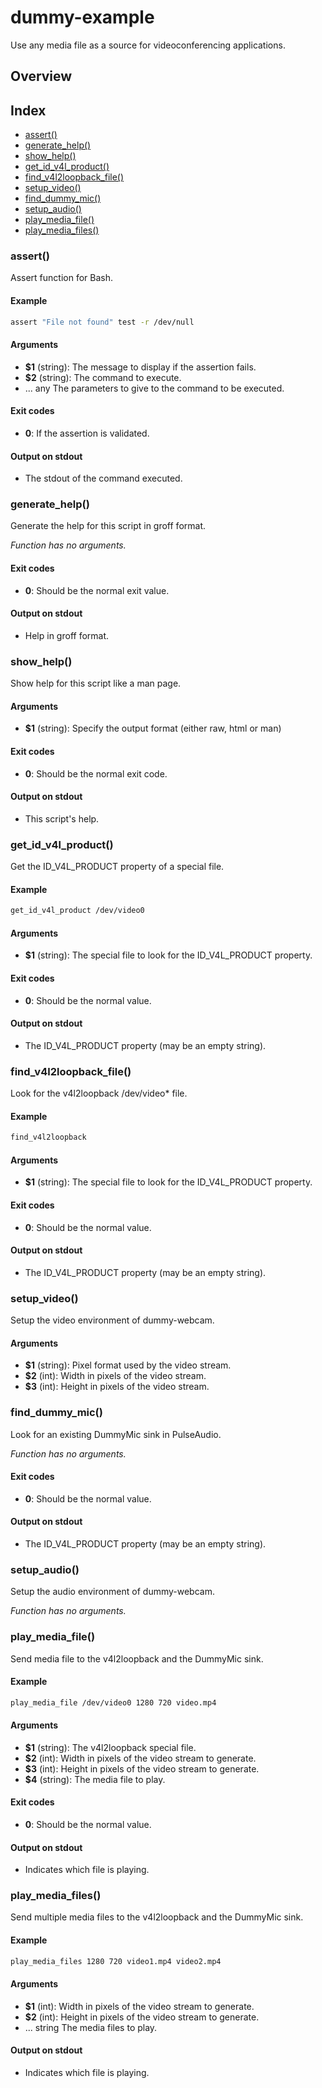 # dummy-example

Use any media file as a source for videoconferencing applications.

## Overview



## Index

* [assert()](#assert)
* [generate_help()](#generatehelp)
* [show_help()](#showhelp)
* [get_id_v4l_product()](#getidv4lproduct)
* [find_v4l2loopback_file()](#findv4l2loopbackfile)
* [setup_video()](#setupvideo)
* [find_dummy_mic()](#finddummymic)
* [setup_audio()](#setupaudio)
* [play_media_file()](#playmediafile)
* [play_media_files()](#playmediafiles)

### assert()

Assert function for Bash.

#### Example

```bash
assert "File not found" test -r /dev/null
```

#### Arguments

* **$1** (string): The message to display if the assertion fails.
* **$2** (string): The command to execute.
* ... any The parameters to give to the command to be executed.

#### Exit codes

* **0**: If the assertion is validated.

#### Output on stdout

* The stdout of the command executed.

### generate_help()

Generate the help for this script in groff format.

_Function has no arguments._

#### Exit codes

* **0**: Should be the normal exit value.

#### Output on stdout

* Help in groff format.

### show_help()

Show help for this script like a man page.

#### Arguments

* **$1** (string): Specify the output format (either raw, html or man)

#### Exit codes

* **0**: Should be the normal exit code.

#### Output on stdout

* This script's help.

### get_id_v4l_product()

Get the ID_V4L_PRODUCT property of a special file.

#### Example

```bash
get_id_v4l_product /dev/video0
```

#### Arguments

* **$1** (string): The special file to look for the ID_V4L_PRODUCT property.

#### Exit codes

* **0**: Should be the normal value.

#### Output on stdout

* The ID_V4L_PRODUCT property (may be an empty string).

### find_v4l2loopback_file()

Look for the v4l2loopback /dev/video* file.

#### Example

```bash
find_v4l2loopback
```

#### Arguments

* **$1** (string): The special file to look for the ID_V4L_PRODUCT property.

#### Exit codes

* **0**: Should be the normal value.

#### Output on stdout

* The ID_V4L_PRODUCT property (may be an empty string).

### setup_video()

Setup the video environment of dummy-webcam.

#### Arguments

* **$1** (string): Pixel format used by the video stream.
* **$2** (int): Width in pixels of the video stream.
* **$3** (int): Height in pixels of the video stream.

### find_dummy_mic()

Look for an existing DummyMic sink in PulseAudio.

_Function has no arguments._

#### Exit codes

* **0**: Should be the normal value.

#### Output on stdout

* The ID_V4L_PRODUCT property (may be an empty string).

### setup_audio()

Setup the audio environment of dummy-webcam.

_Function has no arguments._

### play_media_file()

Send media file to the v4l2loopback and the DummyMic sink.

#### Example

```bash
play_media_file /dev/video0 1280 720 video.mp4
```

#### Arguments

* **$1** (string): The v4l2loopback special file.
* **$2** (int): Width in pixels of the video stream to generate.
* **$3** (int): Height in pixels of the video stream to generate.
* **$4** (string): The media file to play.

#### Exit codes

* **0**: Should be the normal value.

#### Output on stdout

* Indicates which file is playing.

### play_media_files()

Send multiple media files to the v4l2loopback and the DummyMic
sink.

#### Example

```bash
play_media_files 1280 720 video1.mp4 video2.mp4
```

#### Arguments

* **$1** (int): Width in pixels of the video stream to generate.
* **$2** (int): Height in pixels of the video stream to generate.
* ... string The media files to play.

#### Output on stdout

* Indicates which file is playing.

